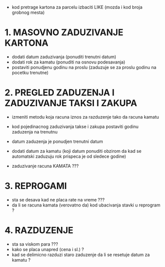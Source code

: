 
- kod pretrage kartona za parcelu izbaciti LIKE (mozda i kod broja grobnog mesta)

# 1. MASOVNO ZADUZIVANJE KARTONA

- dodati datum zaduzivanja (ponuditi trenutni datum)
- dodati rok za kamatu (ponuditi na osnovu podesavanja)
- postaviti ponudjenu godinu na proslu (zaduzuje se za proslu godinu na pocetku trenutne)

# 2. PREGLED ZADUZENJA I ZADUZIVANJE TAKSI I ZAKUPA

- izmeniti metodu koja racuna iznos za razduzenje tako da racuna kamatu
- kod pojedinacnog zaduzivanja takse i zakupa postaviti godinu zaduzenja na trenutnu
- datum zaduzenja je ponudjen trenutni datum
- dodati datum za kamatu (koji datum ponuditi obzirom da kad se automatski zaduzuju rok prispeca je od sledece godine)


- zaduzivanje racuna KAMATA ???

# 3. REPROGAMI

- sta se desava kad ne placa rate na vreme ???
- da li se racuna kamata (verovatno da) kod ubacivanja stavki u reprogram ?

# 4. RAZDUZENJE

- sta sa viskom para ???
- kako se placa unapred (cena i sl.) ?
- kad se delimicno razduzi staro zaduzenje da li se resetuje datum za kamatu ?
